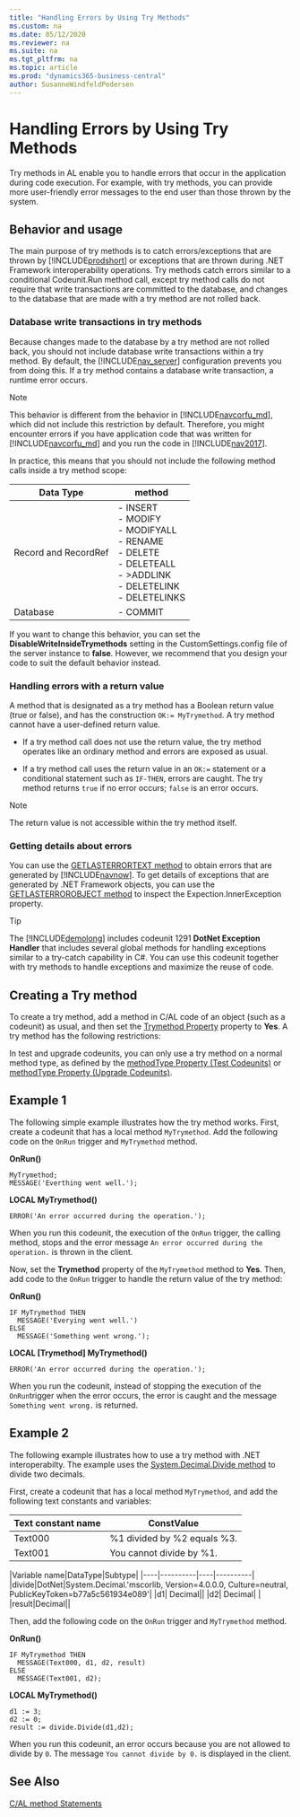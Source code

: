 ```yaml
---
title: "Handling Errors by Using Try Methods"
ms.custom: na
ms.date: 05/12/2020
ms.reviewer: na
ms.suite: na
ms.tgt_pltfrm: na
ms.topic: article
ms.prod: "dynamics365-business-central"
author: SusanneWindfeldPedersen
---
```


# Handling Errors by Using Try Methods

Try methods in AL enable you to handle errors that occur in the application during code execution. For example, with try methods, you can provide more user-friendly error messages to the end user than those thrown by the system.  

## Behavior and usage

The main purpose of try methods is to catch errors/exceptions that are thrown by [!INCLUDE[prodshort](includes/prodshort.md)] or exceptions that are thrown during .NET Framework interoperability operations. Try methods catch errors similar to a conditional Codeunit.Run method call, except try method calls do not require that write transactions are committed to the database, and changes to the database that are made with a try method are not rolled back.

### <a name="DbWriteTransactions"></a>Database write transactions in try methods
Because changes made to the database by a try method are not rolled back, you should not include database write transactions within a try method. By default, the [!INCLUDE[nav_server](includes/nav_server_md.md)] configuration prevents you from doing this. If a try method contains a database write transaction, a runtime error occurs.

> [!Note]
> This behavior is different from the behavior in [!INCLUDE[navcorfu_md](includes/navcorfu_md.md)], which did not include this restriction by default. Therefore, you might encounter errors if you have application code that was written for [!INCLUDE[navcorfu_md](includes/navcorfu_md.md)] and you run the code in [!INCLUDE[nav2017](includes/nav2017.md)].
> 
> In practice, this means that you should not include the following method calls inside a try method scope:  
> 
> |Data Type|method|  
> |---------------|--------------|  
> |Record and RecordRef|-   INSERT<br />-   MODIFY<br />-   MODIFYALL<br />-   RENAME<br />-   DELETE<br />-   DELETEALL<br />-   >ADDLINK<br />-   DELETELINK<br />-   DELETELINKS|  
> |Database|-   COMMIT|
> 
> If you want to change this behavior, you can set the **DisableWriteInsideTrymethods** setting in the CustomSettings.config file of the server instance to **false**. However, we recommend that you design your code to suit the default behavior instead.

### Handling errors with a return value
A method that is designated as a try method has a Boolean return value \(true or false\), and has the construction `OK:= MyTrymethod`. A try method cannot have a user-defined return value.

- If a try method call does not use the return value, the try method operates like an ordinary method and errors are exposed as usual.  

- If a try method call uses the return value in an `OK:=` statement or a conditional statement such as `IF-THEN`, errors are caught. The try method returns `true` if no error occurs; `false` is an error occurs. 

> [!NOTE]  
>  The return value is not accessible within the try method itself.  

### Getting details about errors
You can use the [GETLASTERRORTEXT method](GETLASTERRORTEXT-method.md) to obtain errors that are generated by [!INCLUDE[navnow](includes/navnow_md.md)]. To get details of exceptions that are generated by .NET Framework objects, you can use the [GETLASTERROROBJECT method](GETLASTERROROBJECT-method.md) to inspect the Expection.InnerException property.

> [!TIP]  
>  The [!INCLUDE[demolong](includes/demolong_md.md)] includes codeunit 1291 **DotNet Exception Handler** that includes several global methods for handling exceptions similar to a try-catch capability in C\#. You can use this codeunit together with try methods to handle exceptions and maximize the reuse of code.     

## Creating a Try method  
To create a try method, add a method in C/AL code of an object \(such as a codeunit\) as usual, and then set the [Trymethod Property](Trymethod-Property.md) property to **Yes**. A try method has the following restrictions:  

In test and upgrade codeunits, you can only use a try method on a normal method type, as defined by the [methodType Property \(Test Codeunits\)](methodType-Property--Test-Codeunits-.md) or [methodType Property \(Upgrade Codeunits\)](methodType-Property--Upgrade-Codeunits-.md).  

## Example 1 
The following simple example illustrates how the try method works. First, create a codeunit that has a local method `MyTrymethod`. Add the following code on the `OnRun` trigger and `MyTrymethod` method.

**OnRun()**
```
MyTrymethod;
MESSAGE('Everthing went well.');
```

**LOCAL MyTrymethod()**
```
ERROR('An error occurred during the operation.');
```

When you run this codeunit, the execution of the `OnRun` trigger, the calling method, stops and the error message `An error occurred during the operation.` is thrown in the client.


Now, set the **Trymethod** property of the  `MyTrymethod` method to **Yes**. Then, add code to the `OnRun` trigger to handle the return value of the try method: 

**OnRun()**
```
IF MyTrymethod THEN
  MESSAGE('Everying went well.')
ELSE
  MESSAGE('Something went wrong.');
```

**LOCAL [Trymethod] MyTrymethod()**
```
ERROR('An error occurred during the operation.');
```

When you run the codeunit, instead of stopping the execution of the `OnRun`trigger when the error occurs, the error is caught and the message `Something went wrong.` is returned.

## Example 2 
The following example illustrates how to use a try method with .NET interoperabilty. The example uses the [System.Decimal.Divide method](https://msdn.microsoft.com/library/system.decimal.divide(v=vs.110).aspx) to divide two decimals. 

First, create a codeunit that has a local method `MyTrymethod`, and add the following text constants and variables:

|Text constant name|ConstValue|
|----|----------|
|Text000|	%1 divided by %2 equals %3.|
|Text001|	You cannot divide by %1.|


|Variable name|DataType|Subtype|
|----|----------|----|----------|
|divide|DotNet|System.Decimal.'mscorlib, Version=4.0.0.0, Culture=neutral, PublicKeyToken=b77a5c561934e089'|
|d1|	Decimal||
|d2|	Decimal| |
|result|Decimal||

Then, add the following code on the `OnRun` trigger and `MyTrymethod` method.

**OnRun()**
```
IF MyTrymethod THEN
  MESSAGE(Text000, d1, d2, result)
ELSE
  MESSAGE(Text001, d2);
```

**LOCAL MyTrymethod()**
```
d1 := 3;
d2 := 0;
result := divide.Divide(d1,d2);
```

When you run this codeunit, an error occurs because you are not allowed to divide by `0`. The message `You cannot divide by 0.` is displayed in the client. 



<!-- 
The following example illustrates the use of a try method together with codeunit 1291 **DotNet Exception Handler** to handle .NET Framework Interoperability exceptions. The code is in text file format and has been simplified for illustration. The `CallTryPostingDotNet` method runs the try method `TryPostSomething` in a conditional statement to catch .NET Framework Interoperability exceptions. Errors other than `IndexOutOfRangeException` type are re-thrown.  

```  
[Trymethod]  
PROCEDURE TryPostingSomething@1();  
BEGIN  
  CODEUNIT.RUN(CODEUNIT::"Purch.-Post");  
END;  

PROCEDURE CallTryPostingDotNet @2();  
VAR  
  MyPostingCodeunit@1 : Codeunit 90;  
  MyDotNetExceptionHandler@2 : Codeunit 1291;  
  IndexOutOfRangeException@3 : DotNet 'mscorlib, Version=4.0.0.0, Culture=neutral, PublicKeyToken=b77a5c561934e089'.System.IndexOutOfRangeException'  
BEGIN  
  IF TryPostingSomething THEN  
    MESSAGE('Posting succeeded.')  
  ELSE BEGIN  
    MyDotNetExceptionHandler.Collect;  
    IF MyDotNetExceptionHandler.TryCastToType(IndexOutOfRangeException) THEN  
      MESSAGE('The index used to find the value was not valid.')  
    ELSE  
      MyDotNetExceptionHandler.Rethrow;  
  END;  
END;  
```  
-->


## See Also  
 [C/AL method Statements](C-AL-method-Statements.md)
